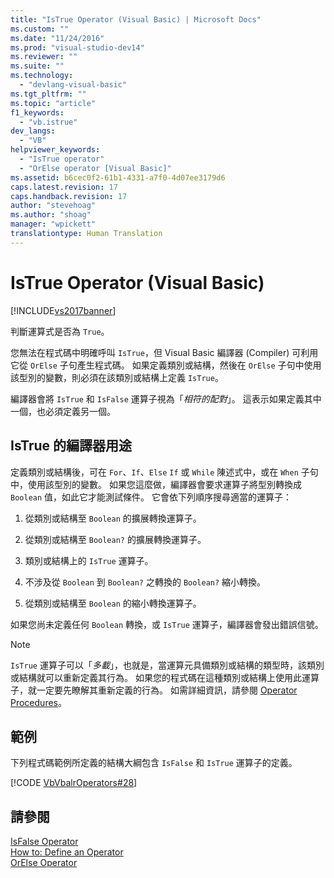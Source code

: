 ```yaml
---
title: "IsTrue Operator (Visual Basic) | Microsoft Docs"
ms.custom: ""
ms.date: "11/24/2016"
ms.prod: "visual-studio-dev14"
ms.reviewer: ""
ms.suite: ""
ms.technology: 
  - "devlang-visual-basic"
ms.tgt_pltfrm: ""
ms.topic: "article"
f1_keywords: 
  - "vb.istrue"
dev_langs: 
  - "VB"
helpviewer_keywords: 
  - "IsTrue operator"
  - "OrElse operator [Visual Basic]"
ms.assetid: b6cec0f2-61b1-4331-a7f0-4d07ee3179d6
caps.latest.revision: 17
caps.handback.revision: 17
author: "stevehoag"
ms.author: "shoag"
manager: "wpickett"
translationtype: Human Translation
---
```

# IsTrue Operator (Visual Basic)
[!INCLUDE[vs2017banner](../../../csharp/includes/vs2017banner.md)]

判斷運算式是否為 `True`。  
  
 您無法在程式碼中明確呼叫 `IsTrue`，但 Visual Basic 編譯器 \(Compiler\) 可利用它從 `OrElse` 子句產生程式碼。  如果定義類別或結構，然後在 `OrElse` 子句中使用該型別的變數，則必須在該類別或結構上定義 `IsTrue`。  
  
 編譯器會將 `IsTrue` 和 `IsFalse` 運算子視為「*相符的配對*」。  這表示如果定義其中一個，也必須定義另一個。  
  
## IsTrue 的編譯器用途  
 定義類別或結構後，可在 `For`、`If`、`Else` `If` 或 `While` 陳述式中，或在 `When` 子句中，使用該型別的變數。  如果您這麼做，編譯器會要求運算子將型別轉換成 `Boolean` 值，如此它才能測試條件。  它會依下列順序搜尋適當的運算子：  
  
1.  從類別或結構至 `Boolean` 的擴展轉換運算子。  
  
2.  從類別或結構至 `Boolean?` 的擴展轉換運算子。  
  
3.  類別或結構上的 `IsTrue` 運算子。  
  
4.  不涉及從 `Boolean` 到 `Boolean?` 之轉換的 `Boolean?` 縮小轉換。  
  
5.  從類別或結構至 `Boolean` 的縮小轉換運算子。  
  
 如果您尚未定義任何 `Boolean` 轉換，或 `IsTrue` 運算子，編譯器會發出錯誤信號。  
  
> [!NOTE]
>  `IsTrue` 運算子可以「*多載*」，也就是，當運算元具備類別或結構的類型時，該類別或結構就可以重新定義其行為。  如果您的程式碼在這種類別或結構上使用此運算子，就一定要先瞭解其重新定義的行為。  如需詳細資訊，請參閱 [Operator Procedures](../../../visual-basic/programming-guide/language-features/procedures/operator-procedures.md)。  
  
## 範例  
 下列程式碼範例所定義的結構大綱包含 `IsFalse` 和 `IsTrue` 運算子的定義。  
  
 [!CODE [VbVbalrOperators#28](../CodeSnippet/VS_Snippets_VBCSharp/VbVbalrOperators#28)]  
  
## 請參閱  
 [IsFalse Operator](../../../visual-basic/language-reference/operators/isfalse-operator.md)   
 [How to: Define an Operator](../../../visual-basic/programming-guide/language-features/procedures/how-to-define-an-operator.md)   
 [OrElse Operator](../../../visual-basic/language-reference/operators/orelse-operator.md)
